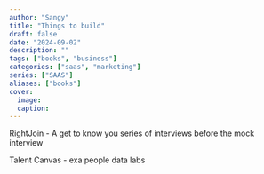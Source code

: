 ```yaml
---
author: "Sangy"
title: "Things to build"
draft: false
date: "2024-09-02"
description: ""
tags: ["books", "business"]
categories: ["saas", "marketing"]
series: ["SAAS"]
aliases: ["books"]
cover:
  image: 
  caption: 
---
```


RightJoin - 
A get to know you series of interviews before the mock interview


Talent Canvas - 
exa
people data labs

